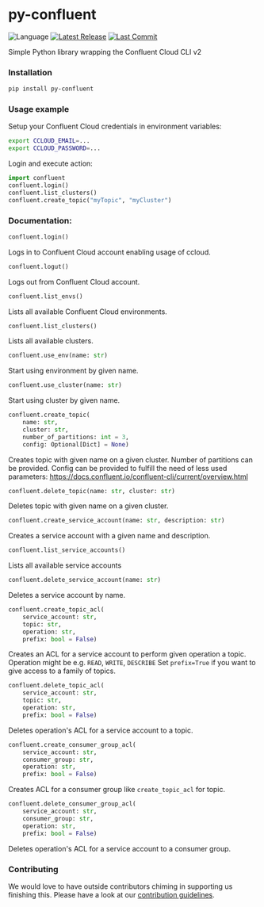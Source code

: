 # py-confluent

![Language](https://img.shields.io/badge/language-python-green.svg)
[![Latest Release][release badge]][release]
[![Last Commit][commit badge]][commit]

Simple Python library wrapping the Confluent Cloud CLI v2

### Installation

```bash
pip install py-confluent
```
### Usage example

Setup your Confluent Cloud credentials in environment variables:
```bash
export CCLOUD_EMAIL=...
export CCLOUD_PASSWORD=...
```

Login and execute action:
```python
import confluent
confluent.login()
confluent.list_clusters()
confluent.create_topic("myTopic", "myCluster")
```

### Documentation:

```python
confluent.login()
```
Logs in to Confluent Cloud account enabling usage of ccloud.

```python
confluent.logut()
```
Logs out from Confluent Cloud account.

```python
confluent.list_envs()
```
Lists all available Confluent Cloud environments.

```python
confluent.list_clusters()
```
Lists all available clusters.

```python
confluent.use_env(name: str)
```
Start using environment by given name.

```python
confluent.use_cluster(name: str)
```
Start using cluster by given name.

```python
confluent.create_topic(
    name: str,
    cluster: str,
    number_of_partitions: int = 3,
    config: Optional[Dict] = None)
```
Creates topic with given name on a given cluster.
Number of partitions can be provided.
Config can be provided to fulfill the need of less used parameters: https://docs.confluent.io/confluent-cli/current/overview.html

```python
confluent.delete_topic(name: str, cluster: str)
``` 
Deletes topic with given name on a given cluster.

```python
confluent.create_service_account(name: str, description: str)
```
Creates a service account with a given name and description.

```python
confluent.list_service_accounts()
```
Lists all available service accounts

```python
confluent.delete_service_account(name: str)
```
Deletes a service account by name.

```python
confluent.create_topic_acl(
    service_account: str,
    topic: str,
    operation: str,
    prefix: bool = False)
```
Creates an ACL for a service account to perform given operation a topic.
Operation might be e.g. `READ`, `WRITE`, `DESCRIBE`
Set `prefix=True` if you want to give access to a family of topics.

```python
confluent.delete_topic_acl(
    service_account: str,
    topic: str,
    operation: str,
    prefix: bool = False)
```
Deletes operation's ACL for a service account to a topic.

```python
confluent.create_consumer_group_acl(
    service_account: str,
    consumer_group: str,
    operation: str,
    prefix: bool = False)
```
Creates ACL for a consumer group like `create_topic_acl` for topic.

```python
confluent.delete_consumer_group_acl(
    service_account: str,
    consumer_group: str,
    operation: str,
    prefix: bool = False)
```
Deletes operation's ACL for a service account to a consumer group.

### Contributing

We would love to have outside contributors chiming in supporting us finishing this. Please have a look at our [contribution guidelines](https://github.com/saucelabs/py-ccloud/blob/master/CONTRUBUTING.md).

[commit]: https://github.com/saucelabs/py-ccloud/commit/HEAD
[release]: https://github.com/saucelabs/py-ccloud/releases/latest

[commit badge]: https://img.shields.io/github/last-commit/saucelabs/py-confluent.svg
[release badge]: https://img.shields.io/github/release/saucelabs/py-confluent.svg
